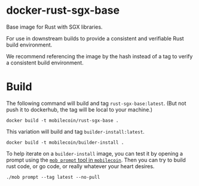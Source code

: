 # docker-rust-sgx-base
Base image for Rust with SGX libraries.

For use in downstream builds to provide a consistent and verifiable Rust build environment.

We recommend referencing the image by the hash instead of a tag to verify a consistent build environment.

# Build

The following command will build and tag `rust-sgx-base:latest`. (But not push it to dockerhub, the tag will be local to your machine.)

```
docker build -t mobilecoin/rust-sgx-base .
```

This variation will build and tag `builder-install:latest`.

```
docker build -t mobilecoin/builder-install .
```

To help iterate on a `builder-install` image, you can test it by opening a prompt
using the [`mob prompt` tool in `mobilecoin`](https://github.com/mobilecoinfoundation/mobilecoin/blob/master/mob).
Then you can try to build rust code, or go code, or really whatever your heart desires.

```
./mob prompt --tag latest --no-pull
```
